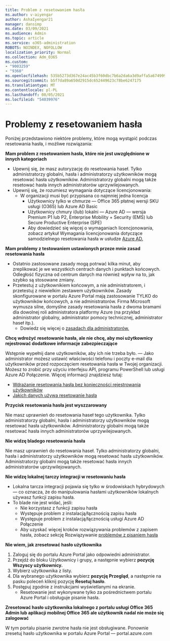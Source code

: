 ```yaml
---
title: Problem z resetowaniem hasła
ms.author: v-aiyengar
author: AshaIyengar21
manager: dansimp
ms.date: 03/09/2021
ms.audience: Admin
ms.topic: article
ms.service: o365-administration
ROBOTS: NOINDEX, NOFOLLOW
localization_priority: Normal
ms.collection: Adm_O365
ms.custom:
- "9003259"
- "9360"
ms.openlocfilehash: 535b5273d367e24ac45b3f60dbc7b6a2da6a3d9affa5a67499989d19a1904768
ms.sourcegitcommit: b5f7da89a650d2915dc652449623c78be6247175
ms.translationtype: MT
ms.contentlocale: pl-PL
ms.lasthandoff: 08/05/2021
ms.locfileid: "54039976"
---
```

# <a name="problems-resetting-password"></a>Problemy z resetowaniem hasła

Poniżej przedstawiono niektóre problemy, które mogą wystąpić podczas resetowania hasła, i możliwe rozwiązania:

**Mam problem z resetowaniem hasła, które nie jest uwzględnione w innych kategoriach**

- Upewnij się, że masz autoryzację do resetowania haseł. Tylko administratorzy globalni, hasła i administratorzy użytkowników mogą resetować hasła użytkowników. Administratorzy globalni mogą także resetować hasła innych administratorów uprzywilejowanych.
- Upewnij się, że rozumiesz wymagania dotyczące licencjonowania:
    - W organizacji musi być przypisana co najmniej jedna licencja
        - Użytkownicy tylko w chmurze — Office 365 płatnej wersji SKU usługi (O365) lub Azure AD Basic
        - Użytkownicy chmury i(lub) lokalni — Azure AD — wersja Premium P1 lub P2, Enterprise Mobility + Security (EMS) lub Secure Productive Enterprise (SPE)
        - Aby dowiedzieć się więcej o wymaganiach licencjonowania, zobacz artykuł Wymagania licencjonowania dotyczące samodzielnego resetowania hasła w usłudze [Azure AD.](https://docs.microsoft.com/azure/active-directory/active-directory-passwords-licensing?WT.mc_id=Portal-Microsoft_Azure_Support)

**Mam problemy z testowaniem ustawionych przeze mnie zasad resetowania hasła**

- Ostatnio zastosowane zasady mogą potrwać kilka minut, aby zreplikować je we wszystkich centrach danych i punktach końcowych. Odległość fizyczna od centrum danych ma również wpływ na to, jak szybko są stosowane zmiany.
- Przetestuj z użytkownikiem końcowym, a nie administratorem, i przetestuj z niewielkim zestawem użytkowników. Zasady skonfigurowane w portalu Azure Portal mają zastosowanie TYLKO do użytkowników końcowych, a nie administratorów. Firma Microsoft wymusza silne, domyślne zasady resetowania hasła z dwoma bramami dla dowolnej roli administratora platformy Azure (na przykład administrator globalny, administrator pomocy technicznej, administrator haseł itp.).
    - Dowiedz się więcej o [zasadach dla administratorów.](https://docs.microsoft.com/azure/active-directory/active-directory-passwords-policy?WT.mc_id=Portal-Microsoft_Azure_Support#administrator-password-policy-differences)

**Chcę wdrożyć resetowanie hasła, ale nie chcę, aby moi użytkownicy rejestrować dodatkowe informacje zabezpieczające**

Wstępnie wypełnij dane użytkowników, aby ich nie trzeba było. — Jako administrator możesz ustawić właściwości telefonu i poczty e-mail dla użytkowników przed rozpoczęciem resetowania hasła w Twojej organizacji. Możesz to zrobić przy użyciu interfejsu API, programu PowerShell lub usługi Azure AD Połączenie. Więcej informacji znajdziesz tutaj:
- [Wdrażanie resetowania hasła bez konieczności rejestrowania użytkowników](https://docs.microsoft.com/azure/active-directory/active-directory-passwords-policy?WT.mc_id=Portal-Microsoft_Azure_Support#administrator-password-policy-differences)
- [Jakich danych używa resetowanie hasła](https://docs.microsoft.com/azure/active-directory/active-directory-passwords-data?WT.mc_id=Portal-Microsoft_Azure_Support)

**Przycisk resetowania hasła jest wyszzarowany**

Nie masz uprawnień do resetowania haseł tego użytkownika. Tylko administratorzy globalni, hasła i administratorzy użytkowników mogą resetować hasła użytkowników. Administratorzy globalni mogą także resetować hasła innych administratorów uprzywilejowanych.

**Nie widzę bladego resetowania hasła**

Nie masz uprawnień do resetowania haseł. Tylko administratorzy globalni, hasła i administratorzy użytkowników mogą resetować hasła użytkowników. Administratorzy globalni mogą także resetować hasła innych administratorów uprzywilejowanych.

**Nie widzę lokalnej tarczy integracji w resetowaniu hasła**

- Lokalna tarcza integracji pojawia się tylko w środowiskach hybrydowych — co oznacza, że do manipulowania hasłami użytkowników lokalnych używasz funkcji zapisu hasła.
- To blade nie jest widać, jeśli:
    - Nie korzystasz z funkcji zapisu hasła
    - Występuje problem z instalacją/łącznością zapisu hasła
    - Występuje problem z instalacją/łącznością usługi Azure AD Połączenie
    - Aby uzyskać więcej kroków rozwiązywania problemów z zapisem hasła, zobacz sekcję Rozwiązywanie [problemów z pisaniem hasła](https://docs.microsoft.com/azure/active-directory/active-directory-passwords-data?WT.mc_id=Portal-Microsoft_Azure_Support)

**Nie wiem, jak zresetować hasło użytkownika**

1. Zaloguj się do portalu Azure Portal jako odpowiedni administrator.
1. Przejdź do bloku Użytkownicy i grupy, a następnie wybierz **pozycję Wszyscy użytkownicy.**
1. Wybierz użytkownika z listy.
1. Dla wybranego użytkownika wybierz **pozycję Przegląd**, a następnie na pasku poleceń kliknij pozycję **Resetuj hasło**.
1. Postępuj zgodnie z instrukcjami wyświetlanymi na ekranie.
    - Resetowanie jest wykonywane tylko za pośrednictwem portalu Azure Portal i obsługuje pisanie hasła.

**Zresetować hasło użytkownika lokalnego z portalu usługi Office 365 Admin lub aplikacji mobilnej Office 365 ale użytkownik nadal nie może się zalogować**

W tym portalu pisanie zwrotne hasła nie jest obsługiwane. Ponownie zresetuj hasło użytkownika w portalu Azure Portal — portal.azure.com

